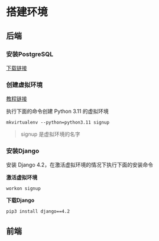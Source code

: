 # 搭建环境

## 后端

### 安装PostgreSQL

[下载链接](https://www.enterprisedb.com/postgresql-tutorial-resources-training-1?uuid=d732dc13-c15a-484b-b783-307823940a11&campaignId=Product_Trial_PostgreSQL_16)

### 创建虚拟环境

[教程链接](https://kbws.xyz/docs/virtuaenv)

执行下面的命令创建 Python 3.11 的虚拟环境

```shell
mkvirtualenv --python=python3.11 signup
```

> signup 是虚拟环境的名字

### 安装Django

安装 Django 4.2，在激活虚拟环境的情况下执行下面的安装命令

**激活虚拟环境**

```
workon signup
```

**下载Django**

```shell
pip3 install django==4.2
```



## 前端




